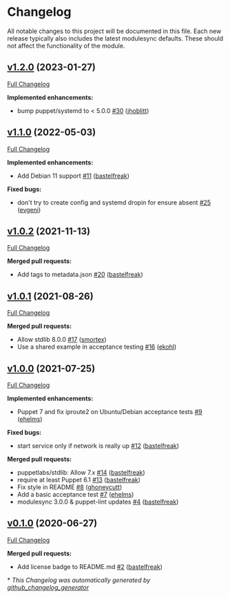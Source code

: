 # Changelog

All notable changes to this project will be documented in this file.
Each new release typically also includes the latest modulesync defaults.
These should not affect the functionality of the module.

## [v1.2.0](https://github.com/voxpupuli/puppet-mosquitto/tree/v1.2.0) (2023-01-27)

[Full Changelog](https://github.com/voxpupuli/puppet-mosquitto/compare/v1.1.0...v1.2.0)

**Implemented enhancements:**

- bump puppet/systemd to \< 5.0.0 [\#30](https://github.com/voxpupuli/puppet-mosquitto/pull/30) ([jhoblitt](https://github.com/jhoblitt))

## [v1.1.0](https://github.com/voxpupuli/puppet-mosquitto/tree/v1.1.0) (2022-05-03)

[Full Changelog](https://github.com/voxpupuli/puppet-mosquitto/compare/v1.0.2...v1.1.0)

**Implemented enhancements:**

- Add Debian 11 support [\#11](https://github.com/voxpupuli/puppet-mosquitto/pull/11) ([bastelfreak](https://github.com/bastelfreak))

**Fixed bugs:**

- don't try to create config and systemd dropin for ensure absent [\#25](https://github.com/voxpupuli/puppet-mosquitto/pull/25) ([evgeni](https://github.com/evgeni))

## [v1.0.2](https://github.com/voxpupuli/puppet-mosquitto/tree/v1.0.2) (2021-11-13)

[Full Changelog](https://github.com/voxpupuli/puppet-mosquitto/compare/v1.0.1...v1.0.2)

**Merged pull requests:**

- Add tags to metadata.json [\#20](https://github.com/voxpupuli/puppet-mosquitto/pull/20) ([bastelfreak](https://github.com/bastelfreak))

## [v1.0.1](https://github.com/voxpupuli/puppet-mosquitto/tree/v1.0.1) (2021-08-26)

[Full Changelog](https://github.com/voxpupuli/puppet-mosquitto/compare/v1.0.0...v1.0.1)

**Merged pull requests:**

- Allow stdlib 8.0.0 [\#17](https://github.com/voxpupuli/puppet-mosquitto/pull/17) ([smortex](https://github.com/smortex))
- Use a shared example in acceptance testing [\#16](https://github.com/voxpupuli/puppet-mosquitto/pull/16) ([ekohl](https://github.com/ekohl))

## [v1.0.0](https://github.com/voxpupuli/puppet-mosquitto/tree/v1.0.0) (2021-07-25)

[Full Changelog](https://github.com/voxpupuli/puppet-mosquitto/compare/v0.1.0...v1.0.0)

**Implemented enhancements:**

- Puppet 7 and fix iproute2 on Ubuntu/Debian acceptance tests [\#9](https://github.com/voxpupuli/puppet-mosquitto/pull/9) ([ehelms](https://github.com/ehelms))

**Fixed bugs:**

- start service only if network is really up [\#12](https://github.com/voxpupuli/puppet-mosquitto/pull/12) ([bastelfreak](https://github.com/bastelfreak))

**Merged pull requests:**

- puppetlabs/stdlib: Allow 7.x [\#14](https://github.com/voxpupuli/puppet-mosquitto/pull/14) ([bastelfreak](https://github.com/bastelfreak))
- require at least Puppet 6.1 [\#13](https://github.com/voxpupuli/puppet-mosquitto/pull/13) ([bastelfreak](https://github.com/bastelfreak))
- Fix style in README [\#8](https://github.com/voxpupuli/puppet-mosquitto/pull/8) ([ghoneycutt](https://github.com/ghoneycutt))
- Add a basic acceptance test [\#7](https://github.com/voxpupuli/puppet-mosquitto/pull/7) ([ehelms](https://github.com/ehelms))
- modulesync 3.0.0 & puppet-lint updates [\#4](https://github.com/voxpupuli/puppet-mosquitto/pull/4) ([bastelfreak](https://github.com/bastelfreak))

## [v0.1.0](https://github.com/voxpupuli/puppet-mosquitto/tree/v0.1.0) (2020-06-27)

[Full Changelog](https://github.com/voxpupuli/puppet-mosquitto/compare/c3e3912ab92ff3ee3de9bf9960ab021bac107b96...v0.1.0)

**Merged pull requests:**

- Add license badge to README.md [\#2](https://github.com/voxpupuli/puppet-mosquitto/pull/2) ([bastelfreak](https://github.com/bastelfreak))



\* *This Changelog was automatically generated by [github_changelog_generator](https://github.com/github-changelog-generator/github-changelog-generator)*
